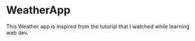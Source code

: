 # WeatherApp
This Weather app is inspired from  the tutorial that I watched while learning web dev.
